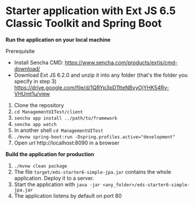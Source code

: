 # Starter application with Ext JS 6.5 Classic Toolkit and Spring Boot


**Run the application on your local machine**

Prerequisite
* Install Sencha CMD: https://www.sencha.com/products/extjs/cmd-download/
* Download Ext JS 6.2.0 and unzip it into any folder (that's the folder you specify in step 3)
  https://drive.google.com/file/d/1QRYp3pDTtteNBvyOjYHK54Rv-VHUmt1u/view

1. Clone the repository
2. ```cd ManagementUITest/client```
3. ```sencha app install ../path/to/framework```
4. ```sencha app watch```
5. In another shell ```cd ManagementUITest```
6. ```./mvnw spring-boot:run -Dspring.profiles.active="development"```
7. Open url http://localhost:8090 in a browser


**Build the application for production**
1. ```./mvnw clean package```
2. The file ```target/eds-starter6-simple-jpa.jar``` contains the whole application. Deploy it to a server.
3. Start the application with ```java -jar <any_folder>/eds-starter6-simple-jpa.jar```
4. The application listens by default on port 80
